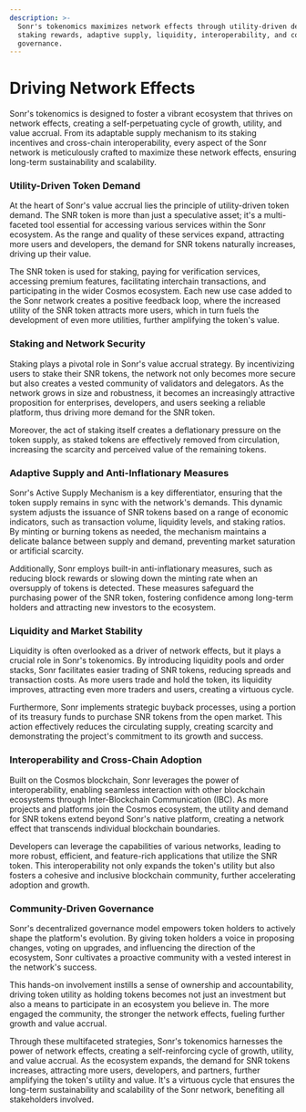 ```yaml
---
description: >-
  Sonr's tokenomics maximizes network effects through utility-driven demand,
  staking rewards, adaptive supply, liquidity, interoperability, and community
  governance.
---
```


# Driving Network Effects

Sonr's tokenomics is designed to foster a vibrant ecosystem that thrives on network effects, creating a self-perpetuating cycle of growth, utility, and value accrual. From its adaptable supply mechanism to its staking incentives and cross-chain interoperability, every aspect of the Sonr network is meticulously crafted to maximize these network effects, ensuring long-term sustainability and scalability.

### Utility-Driven Token Demand

At the heart of Sonr's value accrual lies the principle of utility-driven token demand. The SNR token is more than just a speculative asset; it's a multi-faceted tool essential for accessing various services within the Sonr ecosystem. As the range and quality of these services expand, attracting more users and developers, the demand for SNR tokens naturally increases, driving up their value.

The SNR token is used for staking, paying for verification services, accessing premium features, facilitating interchain transactions, and participating in the wider Cosmos ecosystem. Each new use case added to the Sonr network creates a positive feedback loop, where the increased utility of the SNR token attracts more users, which in turn fuels the development of even more utilities, further amplifying the token's value.

### Staking and Network Security

Staking plays a pivotal role in Sonr's value accrual strategy. By incentivizing users to stake their SNR tokens, the network not only becomes more secure but also creates a vested community of validators and delegators. As the network grows in size and robustness, it becomes an increasingly attractive proposition for enterprises, developers, and users seeking a reliable platform, thus driving more demand for the SNR token.

Moreover, the act of staking itself creates a deflationary pressure on the token supply, as staked tokens are effectively removed from circulation, increasing the scarcity and perceived value of the remaining tokens.

### Adaptive Supply and Anti-Inflationary Measures

Sonr's Active Supply Mechanism is a key differentiator, ensuring that the token supply remains in sync with the network's demands. This dynamic system adjusts the issuance of SNR tokens based on a range of economic indicators, such as transaction volume, liquidity levels, and staking ratios. By minting or burning tokens as needed, the mechanism maintains a delicate balance between supply and demand, preventing market saturation or artificial scarcity.

Additionally, Sonr employs built-in anti-inflationary measures, such as reducing block rewards or slowing down the minting rate when an oversupply of tokens is detected. These measures safeguard the purchasing power of the SNR token, fostering confidence among long-term holders and attracting new investors to the ecosystem.

### Liquidity and Market Stability

Liquidity is often overlooked as a driver of network effects, but it plays a crucial role in Sonr's tokenomics. By introducing liquidity pools and order stacks, Sonr facilitates easier trading of SNR tokens, reducing spreads and transaction costs. As more users trade and hold the token, its liquidity improves, attracting even more traders and users, creating a virtuous cycle.

Furthermore, Sonr implements strategic buyback processes, using a portion of its treasury funds to purchase SNR tokens from the open market. This action effectively reduces the circulating supply, creating scarcity and demonstrating the project's commitment to its growth and success.

### Interoperability and Cross-Chain Adoption

Built on the Cosmos blockchain, Sonr leverages the power of interoperability, enabling seamless interaction with other blockchain ecosystems through Inter-Blockchain Communication (IBC). As more projects and platforms join the Cosmos ecosystem, the utility and demand for SNR tokens extend beyond Sonr's native platform, creating a network effect that transcends individual blockchain boundaries.

Developers can leverage the capabilities of various networks, leading to more robust, efficient, and feature-rich applications that utilize the SNR token. This interoperability not only expands the token's utility but also fosters a cohesive and inclusive blockchain community, further accelerating adoption and growth.

### Community-Driven Governance

Sonr's decentralized governance model empowers token holders to actively shape the platform's evolution. By giving token holders a voice in proposing changes, voting on upgrades, and influencing the direction of the ecosystem, Sonr cultivates a proactive community with a vested interest in the network's success.

This hands-on involvement instills a sense of ownership and accountability, driving token utility as holding tokens becomes not just an investment but also a means to participate in an ecosystem you believe in. The more engaged the community, the stronger the network effects, fueling further growth and value accrual.

Through these multifaceted strategies, Sonr's tokenomics harnesses the power of network effects, creating a self-reinforcing cycle of growth, utility, and value accrual. As the ecosystem expands, the demand for SNR tokens increases, attracting more users, developers, and partners, further amplifying the token's utility and value. It's a virtuous cycle that ensures the long-term sustainability and scalability of the Sonr network, benefiting all stakeholders involved.

